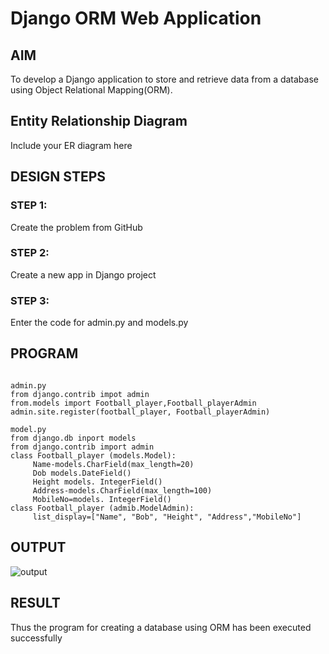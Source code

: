 # Django ORM Web Application

## AIM
To develop a Django application to store and retrieve data from a database using Object Relational Mapping(ORM).

## Entity Relationship Diagram

Include your ER diagram here

## DESIGN STEPS

### STEP 1:
Create the problem from GitHub

### STEP 2:
Create a new app in Django project

### STEP 3:

Enter the code for admin.py and models.py

## PROGRAM
```

admin.py
from django.contrib impot admin
from.models import Football_player,Football_playerAdmin
admin.site.register(football_player, Football_playerAdmin)

model.py
from django.db inport models
from django.contrib import admin
class Football_player (models.Model):
     Name-models.CharField(max_length=20)
     Dob models.DateField()
     Height models. IntegerField()
     Address-models.CharField(max_length=100)
     MobileNo=models. IntegerField()
class Football_player (admib.ModelAdmin):
     list_display=["Name", "Bob", "Height", "Address","MobileNo"]
```


## OUTPUT

![output](https://github.com/Narendran-sec/django-orm-app/assets/147473131/c920007e-5fb3-4246-b4c0-9a4f47fb126c)



## RESULT
Thus the program for creating a database using ORM has been executed successfully
